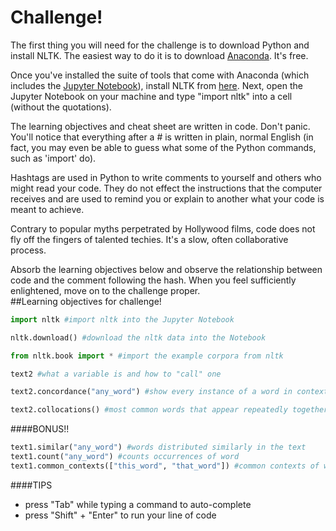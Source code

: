 # Challenge!
The first thing you will need for the challenge is to download Python and install NLTK. The easiest way to do it is to download [Anaconda](https://www.continuum.io/downloads). It's free. 

Once you've installed the suite of tools that come with Anaconda (which includes the [Jupyter Notebook](http://jupyter.org/)), install NLTK from [here](http://www.nltk.org/install.html). Next, open the Jupyter Notebook on your machine and type "import nltk" into a cell (without the quotations). 

The learning objectives and cheat sheet are written in code. Don't panic. You'll notice that everything after a # is written in plain, normal English (in fact, you may even be able to guess what some of the Python commands, such as 'import' do). 

Hashtags are used in Python to write comments to yourself and others who might read your code. They do not effect the instructions that the computer receives and are used to remind you or explain to another what your code is meant to achieve. 

Contrary to popular myths perpetrated by Hollywood films, code does not fly off the fingers of talented techies. It's a slow, often collaborative process. 

Absorb the learning objectives below and observe the relationship between code and the comment following the hash. When you feel sufficiently enlightened, move on to the challenge proper.      
##Learning objectives for challenge!
```python
import nltk #import nltk into the Jupyter Notebook

nltk.download() #download the nltk data into the Notebook

from nltk.book import * #import the example corpora from nltk

text2 #what a variable is and how to "call" one

text2.concordance("any_word") #show every instance of a word in context

text2.collocations() #most common words that appear repeatedly together
```

####BONUS!!
```python
text1.similar("any_word") #words distributed similarly in the text
text1.count("any_word") #counts occurrences of word
text1.common_contexts(["this_word", "that_word"]) #common contexts of words
```
####TIPS
- press "Tab" while typing a command to auto-complete
- press "Shift" + "Enter" to run your line of code

